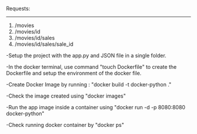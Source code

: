 
Requests:
_________

1. /movies
2. /movies/id
3. /movies/id/sales
4. /movies/id/sales/sale_id

-Setup the project with the app.py and JSON file in a single folder.

-In the docker terminal, use command "touch Dockerfile" to create the Dockerfile and setup the environment of the docker file.

-Create Docker Image by running : "docker build -t docker-python ."

-Check the image created using "docker images"

-Run the app image inside a container using "docker run -d -p 8080:8080 docker-python"

-Check running docker container by "docker ps"
